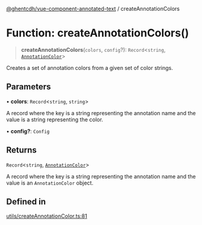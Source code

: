 [@ghentcdh/vue-component-annotated-text](../globals.md) / createAnnotationColors

# Function: createAnnotationColors()

> **createAnnotationColors**(`colors`, `config`?): `Record`\<`string`, [`AnnotationColor`](../interfaces/AnnotationColor.md)\>

Creates a set of annotation colors from a given set of color strings.

## Parameters

• **colors**: `Record`\<`string`, `string`\>

A record where the key is a string representing the annotation name and the value is a string representing the color.

• **config?**: `Config`

## Returns

`Record`\<`string`, [`AnnotationColor`](../interfaces/AnnotationColor.md)\>

A record where the key is a string representing the annotation name and the value is an `AnnotationColor` object.

## Defined in

[utils/createAnnotationColor.ts:81](https://github.com/GhentCDH/vue_component_annotated_text/blob/f198e0a4e27a9a158506503be2182fda5bbd00a1/src/utils/createAnnotationColor.ts#L81)
